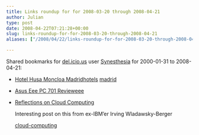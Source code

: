 ```yaml
---
title: Links roundup for for 2008-03-20 through 2008-04-21
author: Julian
type: post
date: 2008-04-22T07:21:28+00:00
slug: links-roundup-for-for-2008-03-20-through-2008-04-21 
aliases: ["/2008/04/22/links-roundup-for-for-2008-03-20-through-2008-04-21"]

---
```

Shared bookmarks for [del.icio.us][1] user [Synesthesia][2] for 2000-01-31 to 2008-04-21:

  * [Hotel Husa Moncloa Madrid][3][hotels][4] [madrid][5]
  * [Asus Eee PC 701 Review][6][eee][7]
  * [Reflections on Cloud Computing][8]
  
    Interesting post on this from ex-IBM&#8217;er Irving Wladawsky-Berger
  
    [cloud-computing][9]

 [1]: https://del.icio.us/
 [2]: https://del.icio.us/synesthesia
 [3]: https://www.hotelhusamoncloa.com/index0.htm
 [4]: https://del.icio.us/synesthesia/hotels
 [5]: https://del.icio.us/synesthesia/madrid
 [6]: https://www.linuxlinks.com/article/20071204141457291/Asus-701-Introduction.html
 [7]: https://del.icio.us/synesthesia/eee
 [8]: https://blog.irvingwb.com/blog/2008/03/reflections-on.html
 [9]: https://del.icio.us/synesthesia/cloud-computing